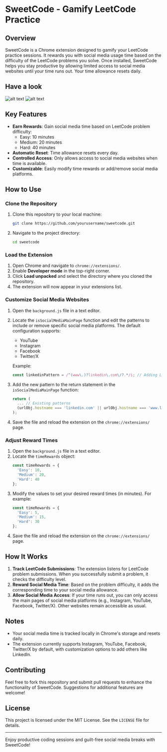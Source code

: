# SweetCode - Gamify LeetCode Practice

## Overview
SweetCode is a Chrome extension designed to gamify your LeetCode practice sessions. It rewards you with social media usage time based on the difficulty of the LeetCode problems you solve. Once installed, SweetCode helps you stay productive by allowing limited access to social media websites until your time runs out. Your time allowance resets daily.

## Have a look
![alt text](https://github.com/decodingafterlife/SweetCode/blob/main/Images/popup.png?raw=true)
![alt text](https://github.com/decodingafterlife/SweetCode/blob/main/Images/block.png?raw=true)

## Key Features
- **Earn Rewards**: Gain social media time based on LeetCode problem difficulty:
  - Easy: 10 minutes
  - Medium: 20 minutes
  - Hard: 40 minutes
- **Automatic Reset**: Time allowance resets every day.
- **Controlled Access**: Only allows access to social media websites when time is available.
- **Customizable**: Easily modify time rewards or add/remove social media platforms.

## How to Use

### Clone the Repository
1. Clone this repository to your local machine:
   ```bash
   git clone https://github.com/yourusername/sweetcode.git
   ```

2. Navigate to the project directory:
   ```bash
   cd sweetcode
   ```

### Load the Extension
1. Open Chrome and navigate to `chrome://extensions/`.
2. Enable **Developer mode** in the top-right corner.
3. Click **Load unpacked** and select the directory where you cloned the repository.
4. The extension will now appear in your extensions list.

### Customize Social Media Websites
1. Open the `background.js` file in a text editor.
2. Locate the `isSocialMediaMainPage` function and edit the patterns to include or remove specific social media platforms. The default configuration supports:
   - YouTube
   - Instagram
   - Facebook
   - Twitter/X

   Example:
   ```javascript
   const linkedinPattern = /^(www\.)?linkedin\.com\/?.*/i; // Adding LinkedIn as a social media platform
   ```

3. Add the new pattern to the return statement in the `isSocialMediaMainPage` function:
   ```javascript
   return (
     ... // Existing patterns
     (urlObj.hostname === 'linkedin.com' || urlObj.hostname === 'www.linkedin.com') && linkedinPattern.test(urlObj.host + urlObj.pathname)
   );
   ```

4. Save the file and reload the extension on the `chrome://extensions/` page.

### Adjust Reward Times
1. Open the `background.js` file in a text editor.
2. Locate the `timeRewards` object:
   ```javascript
   const timeRewards = {
     'Easy': 10,
     'Medium': 20,
     'Hard': 40
   };
   ```
3. Modify the values to set your desired reward times (in minutes). For example:
   ```javascript
   const timeRewards = {
     'Easy': 5,
     'Medium': 15,
     'Hard': 30
   };
   ```
4. Save the file and reload the extension on the `chrome://extensions/` page.

## How It Works
1. **Track LeetCode Submissions**: The extension listens for LeetCode problem submissions. When you successfully submit a problem, it checks the difficulty level.
2. **Reward Social Media Time**: Based on the problem difficulty, it adds the corresponding time to your social media allowance.
3. **Allow Social Media Access**: If your time runs out, you can only access the main pages of social media platforms (e.g., Instagram, YouTube, Facebook, Twitter/X). Other websites remain accessible as usual.

## Notes
- Your social media time is tracked locally in Chrome's storage and resets daily.
- The extension currently supports Instagram, YouTube, Facebook, Twitter/X by default, with customization options to add others like LinkedIn.

## Contributing
Feel free to fork this repository and submit pull requests to enhance the functionality of SweetCode. Suggestions for additional features are welcome!

## License
This project is licensed under the MIT License. See the `LICENSE` file for details.

---

Enjoy productive coding sessions and guilt-free social media breaks with SweetCode!

